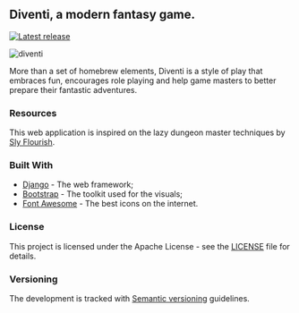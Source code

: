 ## Diventi, a modern fantasy game.

[![Latest release](https://img.shields.io/github/release/flavoi/diventi/all.svg)](https://github.com/flavoi/diventi/releases/tag/1.0.0-alpha.7)

<style>
    img [alt="diventi"] { 
      max-width:  20px; 
      display: block;
    }
</style>

![diventi](https://s3.amazonaws.com/diventi-assets/static/brand/diventi-mini-github.png)

More than a set of homebrew elements, Diventi is a style of play that embraces fun, encourages role playing and help game masters to better prepare their fantastic adventures.

### Resources
This web application is inspired on the lazy dungeon master techniques by [Sly Flourish](http://slyflourish.com).

### Built With
* [Django](https://www.djangoproject.com/) - The web framework;
* [Bootstrap](http://getbootstrap.com) - The toolkit used for the visuals;
* [Font Awesome](https://fontawesome.com/) - The best icons on the internet.

### License
This project is licensed under the Apache License - see the [LICENSE](LICENSE) file for details.

### Versioning
The development is tracked with [Semantic versioning](http://semver.org) guidelines.